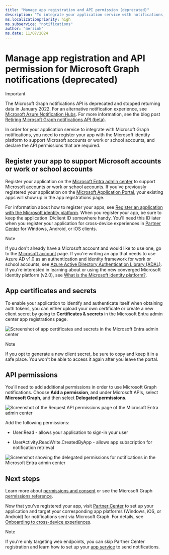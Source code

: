 ```yaml
---
title: "Manage app registration and API permission (deprecated)"
description: "To integrate your application service with notifications, register your app with the Microsoft identity platform and declare the required API permissions (deprecated)."
ms.localizationpriority: high
ms.subservice: "notifications"
author: "merzink"
ms.date: 11/07/2024
---
```


# Manage app registration and API permission for Microsoft Graph notifications (deprecated)

> [!IMPORTANT]
> The Microsoft Graph notifications API is deprecated and stopped returning data in January 2022. For an alternative notification experience, see [Microsoft Azure Notification Hubs](/azure/notification-hubs). For more information, see the blog post [Retiring Microsoft Graph notifications API (beta)](https://devblogs.microsoft.com/microsoft365dev/retiring-microsoft-graph-notifications/).

In order for your application service to integrate with Microsoft Graph notifications, you need to register your app with the Microsoft identity platform to support Microsoft accounts or work or school accounts, and declare the API permissions that are required.

## Register your app to support Microsoft accounts or work or school accounts

Register your application on the [Microsoft Entra admin center](https://entra.microsoft.com/) to support Microsoft accounts or work or school accounts. If you've previously registered your application on the [Microsoft Application Portal](https://apps.dev.microsoft.com/), your existing apps will show up in the app registrations page.

For information about how to register your apps, see [Register an application with the Microsoft identity platform](auth-register-app-v2.md). When you register your app, be sure to keep the application ID/client ID somewhere handy. You'll need this ID later when you register your application for cross-device experiences in [Partner Center](https://partner.microsoft.com/) for Windows, Android, or iOS clients.

> [!NOTE]
> If you don't already have a Microsoft account and would like to use one, go to the [Microsoft account](https://account.microsoft.com/account) page. If you're writing an app that needs to use Azure AD v1.0 as an authentication and identity framework for work or school accounts, see [Azure Active Directory Authentication Library (ADAL)](/azure/active-directory/develop/active-directory-authentication-libraries). If you're interested in learning about or using the new converged Microsoft identity platform (v2.0), see [What is the Microsoft identity platform?](/azure/active-directory/develop/azure-ad-endpoint-comparison).


## App certificates and secrets

To enable your application to identify and authenticate itself when obtaining auth tokens, you can either upload your own certificate or create a new client secret by going to **Certificates & secrets** in the Microsoft Entra admin center app registrations page.
    
![Screenshot of app certificates and secrets in the Microsoft Entra admin center](images/notifications-app-secrets.png)
    
> [!NOTE]
> If you opt to generate a new client secret, be sure to copy and keep it in a safe place. You won't be able to access it again after you leave the portal.

## API permissions

You'll need to add additional permissions in order to use Microsoft Graph notifications. Choose **Add a permission**, and under Microsoft APIs, select **Microsoft Graph**, and then select **Delegated permissions**.
    
![Screenshot of the Request API permissions page of the Microsoft Entra admin center](images/notifications-api-permissions.png)
    
Add the following permissions:

- User.Read - allows your application to sign-in your user

- UserActivity.ReadWrite.CreatedByApp - allows app subscription for notification retrieval

![Screenshot showing the delegated permissions for notifications in the Microsoft Entra admin center](images/notifications-api-permissions-list.png)

## Next steps

Learn more about [permissions and consent](/azure/active-directory/develop/v2-permissions-and-consent) or see the Microsoft Graph [permissions reference](./permissions-reference.md).

Now that you've registered your app, visit [Partner Center](https://partner.microsoft.com/) to set up your application and target your corresponding app platforms (Windows, iOS, or Android) for notifications sent via Microsoft Graph. For details, see [Onboarding to cross-device experiences](notifications-integration-cross-device-experiences-onboarding.md). 

>[!NOTE]
>If you're only targeting web endpoints, you can skip Partner Center registration and learn how to set up your [app service](notifications-integrating-app-server.md) to send notifications.
